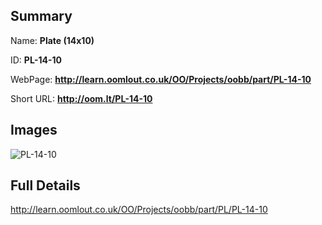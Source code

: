 

## Summary
 
Name: __Plate (14x10)__

ID: __PL-14-10__

WebPage: __http://learn.oomlout.co.uk/OO/Projects/oobb/part/PL-14-10__

Short URL: __http://oom.lt/PL-14-10__


## Images
![PL-14-10](http://oomlout.com/oomlout-OOBB/part/PL/PL-14-10/OOBB-PL-14-10_420.png)




## Full Details

 http://learn.oomlout.co.uk/OO/Projects/oobb/part/PL/PL-14-10

